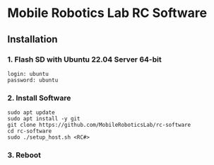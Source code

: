# Mobile Robotics Lab RC Software

## Installation

### 1. Flash SD with Ubuntu 22.04 Server 64-bit

```
login: ubuntu
password: ubuntu
```

### 2. Install Software

```
sudo apt update
sudo apt install -y git
git clone https://github.com/MobileRoboticsLab/rc-software
cd rc-software 
sudo ./setup_host.sh <RC#>
```

### 3. Reboot
